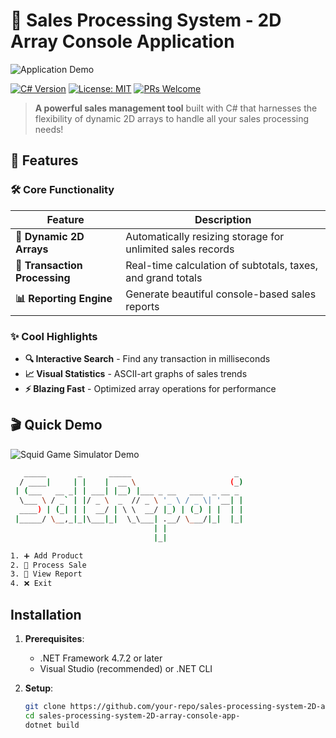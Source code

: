 # 🚀 Sales Processing System - 2D Array Console Application

![Application Demo](placeholder-for-gif.gif) *<!-- Replace with your actual GIF -->*

[![C# Version](https://img.shields.io/badge/C%23-10.0-blue.svg)](https://dotnet.microsoft.com/)
[![License: MIT](https://img.shields.io/badge/License-MIT-green.svg)](https://opensource.org/licenses/MIT)
[![PRs Welcome](https://img.shields.io/badge/PRs-welcome-brightgreen.svg)](https://github.com/your-repo/pulls)

> **A powerful sales management tool** built with C# that harnesses the flexibility of dynamic 2D arrays to handle all your sales processing needs!

## 🌟 Features

### 🛠️ Core Functionality
| Feature | Description |
|---------|-------------|
| **🧩 Dynamic 2D Arrays** | Automatically resizing storage for unlimited sales records |
| **💸 Transaction Processing** | Real-time calculation of subtotals, taxes, and grand totals |
| **📊 Reporting Engine** | Generate beautiful console-based sales reports |

### ✨ Cool Highlights
- **🔍 Interactive Search** - Find any transaction in milliseconds
- **📈 Visual Statistics** - ASCII-art graphs of sales trends
- **⚡ Blazing Fast** - Optimized array operations for performance

## 🎬 Quick Demo

![Squid Game Simulator Demo](Untitled%20design.gif) 

```bash
   _____       _      _____                       _ 
  / ____|     | |    |  __ \                     (_)
 | (___   __ _| | ___| |__) |___ _ __   ___  _ __ _ 
  \___ \ / _` | |/ _ \  _  // _ \ '_ \ / _ \| '__| |
  ____) | (_| | |  __/ | \ \  __/ |_) | (_) | |  | |
 |_____/ \__,_|_|\___|_|  \_\___| .__/ \___/|_|  |_|
                                | |                 
                                |_|                 

1. ➕ Add Product
2. 🛒 Process Sale
3. 📝 View Report
4. ❌ Exit
```

## Installation

1. **Prerequisites**:
   - .NET Framework 4.7.2 or later
   - Visual Studio (recommended) or .NET CLI

2. **Setup**:
   ```bash
   git clone https://github.com/your-repo/sales-processing-system-2D-array-console-app-.git
   cd sales-processing-system-2D-array-console-app-
   dotnet build
   ```
